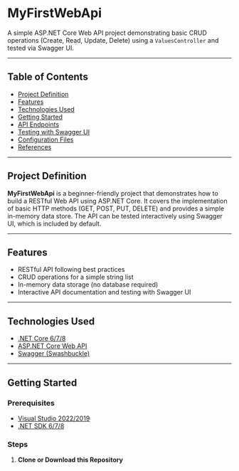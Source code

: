 # MyFirstWebApi

A simple ASP.NET Core Web API project demonstrating basic CRUD operations (Create, Read, Update, Delete) using a `ValuesController` and tested via Swagger UI.

---

## Table of Contents

- [Project Definition](#project-definition)
- [Features](#features)
- [Technologies Used](#technologies-used)
- [Getting Started](#getting-started)
- [API Endpoints](#api-endpoints)
- [Testing with Swagger UI](#testing-with-swagger-ui)
- [Configuration Files](#configuration-files)
- [References](#references)

---

## Project Definition

**MyFirstWebApi** is a beginner-friendly project that demonstrates how to build a RESTful Web API using ASP.NET Core. It covers the implementation of basic HTTP methods (GET, POST, PUT, DELETE) and provides a simple in-memory data store. The API can be tested interactively using Swagger UI, which is included by default.

---

## Features

- RESTful API following best practices
- CRUD operations for a simple string list
- In-memory data storage (no database required)
- Interactive API documentation and testing with Swagger UI

---

## Technologies Used

- [.NET Core 6/7/8](https://dotnet.microsoft.com/)
- [ASP.NET Core Web API](https://learn.microsoft.com/en-us/aspnet/core/web-api/)
- [Swagger (Swashbuckle)](https://swagger.io/tools/swagger-ui/)

---

## Getting Started

### Prerequisites

- [Visual Studio 2022/2019](https://visualstudio.microsoft.com/)
- [.NET SDK 6/7/8](https://dotnet.microsoft.com/download)

### Steps

1. **Clone or Download this Repository**
